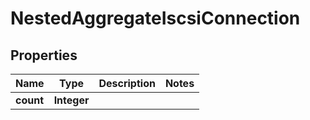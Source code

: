 

# NestedAggregateIscsiConnection


## Properties

Name | Type | Description | Notes
------------ | ------------- | ------------- | -------------
**count** | **Integer** |  | 



